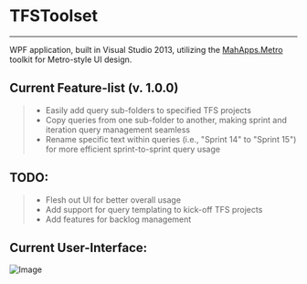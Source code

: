 TFSToolset
===================
----------

WPF application, built in Visual Studio 2013, utilizing the [MahApps.Metro](https://github.com/MahApps/MahApps.Metro) toolkit for Metro-style UI design.

Current Feature-list (v. 1.0.0)
-------------

> - Easily add query sub-folders to specified TFS projects
> - Copy queries from one sub-folder to another, making sprint and iteration query management seamless
> - Rename specific text within queries (i.e., "Sprint 14" to "Sprint 15") for more efficient sprint-to-sprint query usage

TODO:
-------------

> - Flesh out UI for better overall usage
> - Add support for query templating to kick-off TFS projects
> - Add features for backlog management

Current User-Interface:
--------------- 

![Image](http://i.imgur.com/qoaxTWz.png)